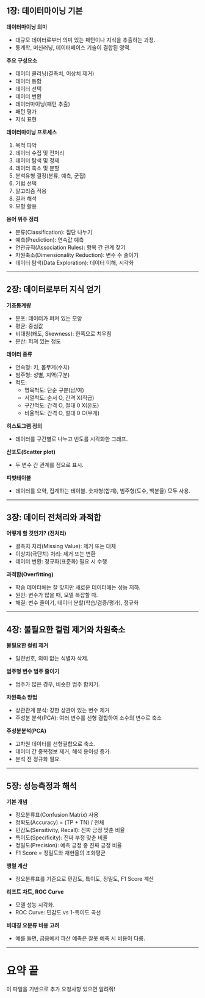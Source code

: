 ## 1장: 데이터마이닝 기본

**데이터마이닝 의미**  
- 대규모 데이터로부터 의미 있는 패턴이나 지식을 추출하는 과정.
- 통계학, 머신러닝, 데이터베이스 기술이 결합된 영역.

**주요 구성요소**  
- 데이터 클리닝(결측치, 이상치 제거)
- 데이터 통합
- 데이터 선택
- 데이터 변환
- 데이터마이닝(패턴 추출)
- 패턴 평가
- 지식 표현

**데이터마이닝 프로세스**  
1. 목적 파악
2. 데이터 수집 및 전처리
3. 데이터 탐색 및 정제
4. 데이터 축소 및 분할
5. 분석유형 결정(분류, 예측, 군집)
6. 기법 선택
7. 알고리즘 적용
8. 결과 해석
9. 모형 활용

**용어 위주 정리**  
- 분류(Classification): 집단 나누기
- 예측(Prediction): 연속값 예측
- 연관규칙(Association Rules): 항목 간 관계 찾기
- 차원축소(Dimensionality Reduction): 변수 수 줄이기
- 데이터 탐색(Data Exploration): 데이터 이해, 시각화

---

## 2장: 데이터로부터 지식 얻기

**기초통계량**  
- 분포: 데이터가 퍼져 있는 모양
- 평균: 중심값
- 비대칭(왜도, Skewness): 한쪽으로 치우침
- 분산: 퍼져 있는 정도

**데이터 종류**  
- 연속형: 키, 몸무게(수치)
- 범주형: 성별, 지역(구분)
- 척도:
  - 명목척도: 단순 구분(남/여)
  - 서열척도: 순서 O, 간격 X(직급)
  - 구간척도: 간격 O, 절대 0 X(온도)
  - 비율척도: 간격 O, 절대 0 O(무게)

**히스토그램 정의**  
- 데이터를 구간별로 나누고 빈도를 시각화한 그래프.

**산포도(Scatter plot)**  
- 두 변수 간 관계를 점으로 표시.

**피벗테이블**  
- 데이터를 요약, 집계하는 테이블. 숫자형(합계), 범주형(도수, 백분율) 모두 사용.

---

## 3장: 데이터 전처리와 과적합

**어떻게 할 것인가? (전처리)**
- 결측치 처리(Missing Value): 제거 또는 대체
- 이상치(극단치) 처리: 제거 또는 변환
- 데이터 변환: 정규화(표준화) 필요 시 수행

**과적합(Overfitting)**
- 학습 데이터에는 잘 맞지만 새로운 데이터에는 성능 저하.
- 원인: 변수가 많을 때, 모델 복잡할 때.
- 해결: 변수 줄이기, 데이터 분할(학습/검증/평가), 정규화

---

## 4장: 불필요한 컬럼 제거와 차원축소

**불필요한 컬럼 제거**
- 일련번호, 의미 없는 식별자 삭제.

**범주형 변수 범주 줄이기**
- 범주가 많은 경우, 비슷한 범주 합치기.

**차원축소 방법**
- 상관관계 분석: 강한 상관이 있는 변수 제거
- 주성분 분석(PCA): 여러 변수를 선형 결합하여 소수의 변수로 축소

**주성분분석(PCA)**
- 고차원 데이터를 선형결합으로 축소.
- 데이터 간 중복정보 제거, 해석 용이성 증가.
- 분석 전 정규화 필요.

---

## 5장: 성능측정과 해석

**기본 개념**
- 정오분류표(Confusion Matrix) 사용
- 정확도(Accuracy) = (TP + TN) / 전체
- 민감도(Sensitivity, Recall): 진짜 긍정 맞춘 비율
- 특이도(Specificity): 진짜 부정 맞춘 비율
- 정밀도(Precision): 예측 긍정 중 진짜 긍정 비율
- F1 Score = 정밀도와 재현율의 조화평균

**행렬 계산**
- 정오분류표를 기준으로 민감도, 특이도, 정밀도, F1 Score 계산

**리프트 차트, ROC Curve**
- 모델 성능 시각화.
- ROC Curve: 민감도 vs 1-특이도 곡선

**비대칭 오분류 비용 고려**
- 예를 들면, 금융에서 파산 예측은 잘못 예측 시 비용이 다름.

---

# 요약 끝



이 파일을 기반으로 추가 요청사항 있으면 알려줘!


